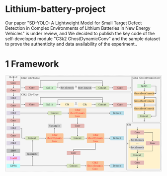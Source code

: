 # Lithium-battery-project
Our paper "SD-YOLO: A Lightweight Model for Small Target Defect Detection in Complex Environments of Lithium Batteries in New Energy Vehicles" is under review, and We decided to publish the key code of the self-developed module "C3k2 GhostDynamicConv" and the sample dataset to prove the authenticity and data availability of the experiment..

# 1 Framework
![](https://github.com/luckycloud12138/Lithium-battery-project/blob/main/images/framework.png?raw=true)
